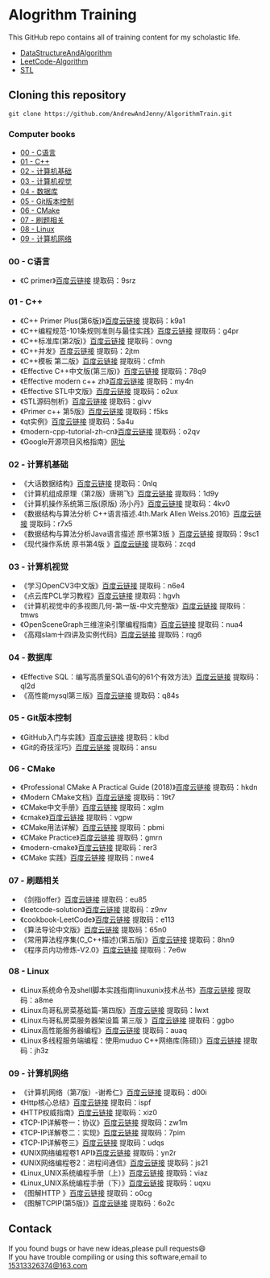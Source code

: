 # Alogrithm Training

This GitHub repo contains all of training content for  my scholastic life.

- [DataStructureAndAlgorithm](./DataStructureAndAlgorithm/ReadMe.md)
- [LeetCode-Algorithm](./LeetCode-Algorithm/ReadMe.md)
- [STL](./STL/ReadMe.md)

## Cloning this repository

```
git clone https://github.com/AndrewAndJenny/AlgorithmTrain.git
```



### Computer books

- [00 - C语言](#00---C语言)
- [01 - C++](#01---C++)
- [02 - 计算机基础](#02---计算机基础)
- [03 - 计算机视觉](#03---计算机视觉)
- [04 - 数据库](#04---数据库)
- [05 - Git版本控制](#05---Git版本控制)
- [06 - CMake](#06---CMake)
- [07 - 刷题相关](#07---刷题相关)
- [08 - Linux](#08---Linux)
- [09 - 计算机网络](#09---计算机网络)



### <span id="00 - C语言">00 - C语言</span>

- 《C primer》[百度云链接](https://pan.baidu.com/s/1NfR4pv1lXxCTS5yWChwiOA) 提取码：9srz

### <span id="01 - C++">01 - C++</span>

- 《C++ Primer Plus(第6版)》[百度云链接](https://pan.baidu.com/s/1H0_gje9t8wGYuNeZy5WskA) 提取码：k9a1
- 《C++编程规范-101条规则准则与最佳实践》[百度云链接](https://pan.baidu.com/s/1E6ttXnXlhcnXkwGWMPrIOA) 提取码：g4pr
- 《C++标准库(第2版)》[百度云链接](https://pan.baidu.com/s/1e9FzgQ5mkK3J5IXdUH0u2g) 提取码：ovng
- 《C++并发》[百度云链接](https://pan.baidu.com/s/1idp4ao6TkNChW876qX8z1w) 提取码：2jtm
- 《C++模板 第二版》[百度云链接](https://pan.baidu.com/s/117CFNCPS3-o0hH827TcrSw) 提取码：cfmh
- 《Effective C++中文版(第三版)》[百度云链接](https://pan.baidu.com/s/1MjpQ3Lq1TWTJgsRuzglUhQ) 提取码：78q9
- 《Effective modern c++ zh》[百度云链接](https://pan.baidu.com/s/1-aEQwTDZeOeK3EO3xqVvQQ) 提取码：my4n
- 《Effective STL中文版》[百度云链接](https://pan.baidu.com/s/1h9C6bwFe_MNwv9DguleS_w) 提取码：o2ux
- 《STL源码刨析》[百度云链接](https://pan.baidu.com/s/1DXHqfFiXCaM55yEIJdlXYg) 提取码：givv
- 《Primer c++ 第5版》[百度云链接](https://pan.baidu.com/s/13G8sxF8spwbdrciKefH2Fg) 提取码：f5ks
- 《qt实例》[百度云链接](https://pan.baidu.com/s/1ZLxRSzAayfNS2v4MlUjX6Q) 提取码：5a4u
- 《modern-cpp-tutorial-zh-cn》[百度云链接](https://pan.baidu.com/s/1AD9mEvtlvXZeb3xn8rnoOg) 提取码：o2qv
- 《Google开源项目风格指南》[网址](https://zh-google-styleguide.readthedocs.io/en/latest/google-cpp-styleguide/contents/)
### <span id="02 - 计算机基础">02 - 计算机基础</span>

- 《大话数据结构》[百度云链接](https://pan.baidu.com/s/1j8avVKTs0rv916Af6q_i0g) 提取码：0nlq
- 《计算机组成原理（第2版）唐朔飞》[百度云链接](https://pan.baidu.com/s/1kA3Z3wnLGCL3soebdiqGcg) 提取码：1d9y
- 《计算机操作系统第三版(原版) 汤小丹》[百度云链接](https://pan.baidu.com/s/1GGzLwug4AFJrHpqSxpSZvw) 提取码：4kv0
- 《数据结构与算法分析 C++语言描述.4th.Mark Allen Weiss.2016》[百度云链接](https://pan.baidu.com/s/1k096L2QoyxtL4mHpbSsSpQ) 提取码：r7x5
- 《数据结构与算法分析Java语言描述 原书第3版 》[百度云链接](https://pan.baidu.com/s/1mfUbNBRZ4byIZIFbJrrCCQ) 提取码：9sc1
- 《现代操作系统 原书第4版 》[百度云链接](https://pan.baidu.com/s/1hhSGzCtWxMGLitTB_eIUxQ) 提取码：zcqd

### <span id="03 - 计算机视觉">03 - 计算机视觉</span>

- 《学习OpenCV3中文版》[百度云链接](https://pan.baidu.com/s/1nRiNKR1tvSkn2w282wBqOA) 提取码：n6e4
- 《点云库PCL学习教程》[百度云链接](https://pan.baidu.com/s/1ZhHomzFsHoWj07OJjnwLqA) 提取码：hgvh
- 《计算机视觉中的多视图几何-第一版-中文完整版》[百度云链接](https://pan.baidu.com/s/16DLUesqg1KT54pCmpRnt-w) 提取码：tmws
- 《OpenSceneGraph三维渲染引擎编程指南》[百度云链接](https://pan.baidu.com/s/1O4vrIm8MfxbDItgPIupmKg) 提取码：nua4
- 《高翔slam十四讲及实例代码》[百度云链接](https://pan.baidu.com/s/16jjBWayAVkFYc5cl-_O5iQ) 提取码：rqg6

### <span id="04 - 数据库">04 - 数据库</span>

- 《Effective SQL：编写高质量SQL语句的61个有效方法》[百度云链接](https://pan.baidu.com/s/1_Vz6MwfSCZGYDLp14hlssQ) 提取码：ql2d
- 《高性能mysql第三版》[百度云链接](https://pan.baidu.com/s/1Xa2cyz58qvWFxezQdWOcPA) 提取码：q84s

### <span id="05 - Git版本控制">05 - Git版本控制</span>

- 《GitHub入门与实践》[百度云链接](https://pan.baidu.com/s/1gD71kGfkR1BMopEcaoYO3A) 提取码：klbd
- 《Git的奇技淫巧》[百度云链接](https://pan.baidu.com/s/17KzilwwFKEnXf702-wVChg) 提取码：ansu

### <span id="06 - CMake">06 - CMake</span>

- 《Professional CMake A Practical Guide (2018)》[百度云链接](https://pan.baidu.com/s/1f1U9m1dOW9s4Ubm3D3azWw) 提取码：hkdn
- 《Modern CMake文档》[百度云链接](https://pan.baidu.com/s/1MiN4yRoCCe_JipQK4UK9kw) 提取码：19t7
- 《CMake中文手册》[百度云链接](https://pan.baidu.com/s/1vnlxDdI86tS_zcHWoELxSA) 提取码：xglm
- 《cmake》[百度云链接](https://pan.baidu.com/s/1d2vL0oDLy4tb9cBCd0prjQ) 提取码：vgpw 
- 《CMake用法详解》[百度云链接](https://pan.baidu.com/s/1_k8Px3E2XhpdKQt1YqXkTg) 提取码：pbmi  
- 《CMake Practice》[百度云链接](https://pan.baidu.com/s/1wnnGzc4WHOVTO33CJQ2gXQ) 提取码：gmrn  
- 《modern-cmake》[百度云链接](https://pan.baidu.com/s/1airD9SILTKPfhQSSCuKm6g) 提取码：rer3  
- 《CMake 实践》[百度云链接](https://pan.baidu.com/s/1NkEDHpmGfPbZPaFc_BLcFA) 提取码：nwe4  

### <span id="07 - 刷题相关">07 - 刷题相关</span>

- 《剑指offer》[百度云链接](https://pan.baidu.com/s/1OXgcU3hpNf7_wnq-d0V_lg) 提取码：eu85  
- 《leetcode-solution》[百度云链接](https://pan.baidu.com/s/1oiixq2NCvX-a11NFxbtRWw) 提取码：z9nv 
- 《cookbook-LeetCode》[百度云链接](https://pan.baidu.com/s/1SOd9sJt5IGQy_ufUfL2lcg) 提取码：e113 
- 《算法导论中文版》[百度云链接](https://pan.baidu.com/s/1Tk0JNuVa4e8fC8j99J5Pgg) 提取码：65n0
- 《常用算法程序集(C_C++描述)(第五版)》[百度云链接](https://pan.baidu.com/s/13Hx-c_ZzUrzSdFIgeHXDkg) 提取码：8hn9
- 《程序员内功修炼-V2.0》[百度云链接](https://pan.baidu.com/s/16bAKdTYNMOt_EYi9fkPNMw) 提取码：7e6w

### <span id="08 - Linux">08 - Linux</span>

- 《Linux系统命令及shell脚本实践指南linuxunix技术丛书》[百度云链接](https://pan.baidu.com/s/1VB-LkMuJXtR1ub2fevrY-w) 提取码：a8me
- 《Linux鸟哥私房菜基础篇-第四版》[百度云链接](https://pan.baidu.com/s/1LOUwFO_IHzaJIzH4QHmShQ) 提取码：lwxt
- 《Linux鸟哥私房菜服务器架设篇 第三版 》[百度云链接](https://pan.baidu.com/s/15EIYc6zKkJAF1e236aishA) 提取码：ggbo
- 《Linux高性能服务器编程》[百度云链接](https://pan.baidu.com/s/1I4UNWEd0JElaj9zmPZse0A) 提取码：auaq
- 《Linux多线程服务端编程：使用muduo C++网络库(陈硕)》[百度云链接](https://pan.baidu.com/s/1izijeZamyDfaa1bdbAye2Q) 提取码：jh3z

### <span id="09 - 计算机网络">09 - 计算机网络</span>

- 《计算机网络（第7版）-谢希仁》[百度云链接](https://pan.baidu.com/s/1wxUgFTx0NVt2aYEJnEXrmQ) 提取码：d00i
- 《Http核心总结》[百度云链接](https://pan.baidu.com/s/1OH92q6i0BS_Kk4UfeI3utw) 提取码：ispf
- 《HTTP权威指南》[百度云链接](https://pan.baidu.com/s/1svbPfMvFyD-hIe7cSuKkmw) 提取码：xiz0
- 《TCP-IP详解卷一：协议》[百度云链接](https://pan.baidu.com/s/1R2-g0B1b8FU408--c4sIQQ) 提取码：zw1m
- 《TCP-IP详解卷二：实现》[百度云链接](https://pan.baidu.com/s/14GhIqvNL7l4eb0O3wZyJxA) 提取码：7pim
- 《TCP-IP详解卷三》[百度云链接](https://pan.baidu.com/s/1kb5ldMS5JEV91oiaqyB3YA) 提取码：udqs
- 《UNIX网络编程卷1 API》[百度云链接](https://pan.baidu.com/s/11A3666MSoU1n9L_xkx2EKg) 提取码：yn2r
- 《UNIX网络编程卷2：进程间通信》[百度云链接](https://pan.baidu.com/s/1XLNuHR0ayrEMXWGLvlfTvg) 提取码：js21
- 《Linux_UNIX系统编程手册（上）》[百度云链接](https://pan.baidu.com/s/10Bsz4Q-dgzi4fp3D-jC-hg) 提取码：viaz
- 《Linux_UNIX系统编程手册（下）》[百度云链接](https://pan.baidu.com/s/1VfDhh2XykJQq2W336_k47A) 提取码：uqxu
- 《图解HTTP 》[百度云链接](https://pan.baidu.com/s/1hs4MB02DtIDU5XT-5R9JKg) 提取码：o0cg
- 《图解TCPIP(第5版)》[百度云链接](https://pan.baidu.com/s/1gCchTTbxpBb4YVF9uTt7oA) 提取码：6o2c

## Contack

If you found bugs or have new ideas,please pull requests😄   
If you have trouble compiling or using this software,email to [15313326374@163.com](mailto:15313326374@163.com)  
